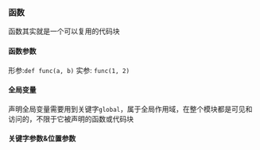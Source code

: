 ### 函数
函数其实就是一个可以复用的代码块

#### 函数参数

形参:``def func(a, b)``
实参: ``func(1, 2)``

#### 全局变量
声明全局变量需要用到关键字``global``，属于全局作用域，在整个模块都是可见和访问的，不限于它被声明的函数或代码块

#### 关键字参数&位置参数


